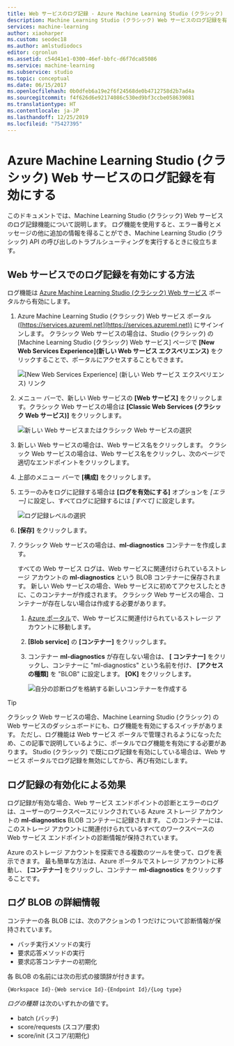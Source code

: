 ```yaml
---
title: Web サービスのログ記録 - Azure Machine Learning Studio (クラシック) | Microsoft Docs
description: Machine Learning Studio (クラシック) Web サービスのログ記録を有効にする方法について説明します。 ログ記録では、API のトラブルシューティングに役立つ追加情報を提供します。
services: machine-learning
author: xiaoharper
ms.custom: seodec18
ms.author: amlstudiodocs
editor: cgronlun
ms.assetid: c54d41e1-0300-46ef-bbfc-d6f7dca85086
ms.service: machine-learning
ms.subservice: studio
ms.topic: conceptual
ms.date: 06/15/2017
ms.openlocfilehash: 0b0dfeb6a19e2f6f24568de0b4712758d2b7ad4a
ms.sourcegitcommit: f4f626d6e92174086c530ed9bf3ccbe058639081
ms.translationtype: HT
ms.contentlocale: ja-JP
ms.lasthandoff: 12/25/2019
ms.locfileid: "75427395"
---
```

# <a name="enable-logging-for-azure-machine-learning-studio-classic-web-services"></a>Azure Machine Learning Studio (クラシック) Web サービスのログ記録を有効にする
このドキュメントでは、Machine Learning Studio (クラシック) Web サービスのログ記録機能について説明します。 ログ機能を使用すると、エラー番号とメッセージの他に追加の情報を得ることができ、Machine Learning Studio (クラシック) API の呼び出しのトラブルシューティングを実行するときに役立ちます。  

## <a name="how-to-enable-logging-for-a-web-service"></a>Web サービスでのログ記録を有効にする方法

ログ機能は [Azure Machine Learning Studio (クラシック) Web サービス](https://services.azureml.net) ポータルから有効にします。 

1. Azure Machine Learning Studio (クラシック) Web サービス ポータル ([https://services.azureml.net](https://services.azureml.net)) にサインインします。 クラシック Web サービスの場合は、Studio (クラシック) の [Machine Learning Studio (クラシック) Web サービス] ページで **[New Web Services Experience]\(新しい Web サービス エクスペリエンス\)** をクリックすることで、ポータルにアクセスすることもできます。

   ![[New Web Services Experience] \(新しい Web サービス エクスペリエンス\) リンク](./media/web-services-logging/new-web-services-experience-link.png)

2. メニュー バーで、新しい Web サービスの **[Web サービス]** をクリックします。クラシック Web サービスの場合は **[Classic Web Services (クラシック Web サービス)]** をクリックします。

   ![新しい Web サービスまたはクラシック Web サービスの選択](./media/web-services-logging/select-web-service.png)

3. 新しい Web サービスの場合は、Web サービス名をクリックします。 クラシック Web サービスの場合は、Web サービス名をクリックし、次のページで適切なエンドポイントをクリックします。

4. 上部のメニュー バーで **[構成]** をクリックします。

5. エラーのみをログに記録する場合は **[ログを有効にする]** オプションを *[エラー]* に設定し、すべてログに記録するには *[すべて]* に設定します。

   ![ログ記録レベルの選択](./media/web-services-logging/enable-logging.png)

6. **[保存]** をクリックします。

7. クラシック Web サービスの場合は、**ml-diagnostics** コンテナーを作成します。

   すべての Web サービス ログは、Web サービスに関連付けられているストレージ アカウントの **ml-diagnostics** という BLOB コンテナーに保存されます。 新しい Web サービスの場合、Web サービスに初めてアクセスしたときに、このコンテナーが作成されます。 クラシック Web サービスの場合、コンテナーが存在しない場合は作成する必要があります。 

   1. [Azure ポータル](https://portal.azure.com)で、Web サービスに関連付けられているストレージ アカウントに移動します。

   2. **[Blob service]** の **[コンテナー]** をクリックします。

   3. コンテナー **ml-diagnostics** が存在しない場合は、 **[ コンテナー]** をクリックし、コンテナーに "ml-diagnostics" という名前を付け、 **[アクセスの種類]** を "BLOB" に設定します。 **[OK]** をクリックします。

      ![自分の診断ログを格納する新しいコンテナーを作成する](./media/web-services-logging/create-ml-diagnostics-container.png)

> [!TIP]
>
> クラシック Web サービスの場合、Machine Learning Studio (クラシック) の Web サービスのダッシュボードにも、ログ機能を有効にするスイッチがあります。 ただし、ログ機能は Web サービス ポータルで管理されるようになったため、この記事で説明しているように、ポータルでログ機能を有効にする必要があります。 Studio (クラシック) で既にログ記録を有効にしている場合は、Web サービス ポータルでログ記録を無効にしてから、再び有効にします。


## <a name="the-effects-of-enabling-logging"></a>ログ記録の有効化による効果
ログ記録が有効な場合、Web サービス エンドポイントの診断とエラーのログは、ユーザーのワークスペースにリンクされている Azure ストレージ アカウントの **ml-diagnostics** BLOB コンテナーに記録されます。 このコンテナーには、このストレージ アカウントに関連付けられているすべてのワークスペースの Web サービス エンドポイントの診断情報が保持されています。

Azure のストレージ アカウントを探索できる複数のツールを使って、ログを表示できます。 最も簡単な方法は、Azure ポータルでストレージ アカウントに移動し、 **[コンテナー]** をクリックし、コンテナー **ml-diagnostics** をクリックすることです。  

## <a name="log-blob-detail-information"></a>ログ BLOB の詳細情報
コンテナーの各 BLOB には、次のアクションの 1 つだけについて診断情報が保持されています。

* バッチ実行メソッドの実行  
* 要求応答メソッドの実行  
* 要求応答コンテナーの初期化

各 BLOB の名前には次の形式の接頭辞が付きます。 


`{Workspace Id}-{Web service Id}-{Endpoint Id}/{Log type}`


_ログの種類_ は次のいずれかの値です。  

* batch (バッチ)  
* score/requests (スコア/要求)  
* score/init (スコア/初期化)  

